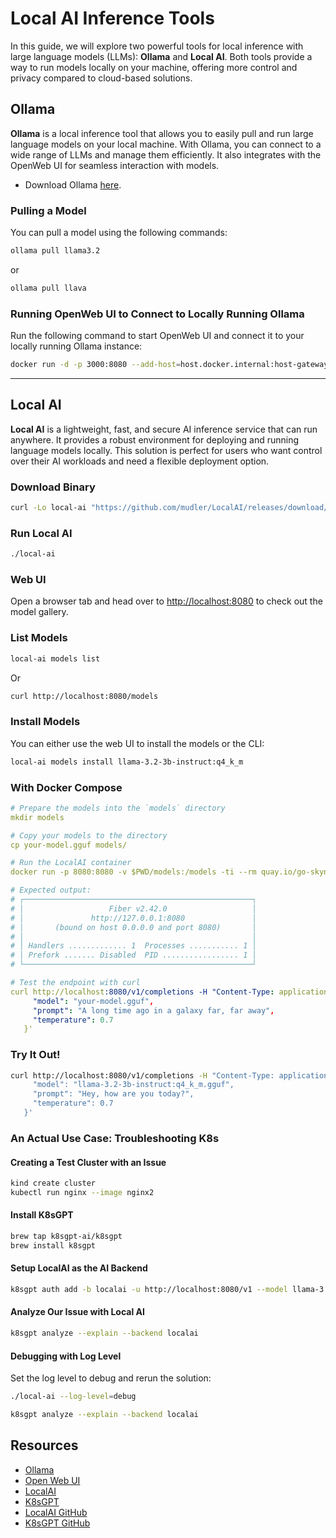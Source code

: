 
# Local AI Inference Tools

In this guide, we will explore two powerful tools for local inference with large language models (LLMs): **Ollama** and **Local AI**. Both tools provide a way to run models locally on your machine, offering more control and privacy compared to cloud-based solutions.

## Ollama

**Ollama** is a local inference tool that allows you to easily pull and run large language models on your local machine. With Ollama, you can connect to a wide range of LLMs and manage them efficiently. It also integrates with the OpenWeb UI for seamless interaction with models.

- Download Ollama [here](https://ollama.com/download).

### Pulling a Model

You can pull a model using the following commands:

```bash
ollama pull llama3.2
```

or

```bash
ollama pull llava
```

### Running OpenWeb UI to Connect to Locally Running Ollama

Run the following command to start OpenWeb UI and connect it to your locally running Ollama instance:

```bash
docker run -d -p 3000:8080 --add-host=host.docker.internal:host-gateway -v open-webui:/app/backend/data --name open-webui --restart always ghcr.io/open-webui/open-webui:main
```

---

## Local AI

**Local AI** is a lightweight, fast, and secure AI inference service that can run anywhere. It provides a robust environment for deploying and running language models locally. This solution is perfect for users who want control over their AI workloads and need a flexible deployment option.

### Download Binary

```bash
curl -Lo local-ai "https://github.com/mudler/LocalAI/releases/download/v2.22.0/local-ai-$(uname -s)-$(uname -m)" && chmod +x local-ai
```

### Run Local AI

```bash
./local-ai
```

### Web UI

Open a browser tab and head over to [http://localhost:8080](http://localhost:8080) to check out the model gallery.

### List Models

```bash
local-ai models list
```

Or

```bash
curl http://localhost:8080/models
```

### Install Models

You can either use the web UI to install the models or the CLI:

```bash
local-ai models install llama-3.2-3b-instruct:q4_k_m
```

### With Docker Compose

```yaml
# Prepare the models into the `models` directory
mkdir models

# Copy your models to the directory
cp your-model.gguf models/

# Run the LocalAI container
docker run -p 8080:8080 -v $PWD/models:/models -ti --rm quay.io/go-skynet/local-ai:latest --models-path /models --context-size 700 --threads 4

# Expected output:
# ┌───────────────────────────────────────────────────┐
# │                   Fiber v2.42.0                   │
# │               http://127.0.0.1:8080               │
# │       (bound on host 0.0.0.0 and port 8080)       │
# │                                                   │
# │ Handlers ............. 1  Processes ........... 1 │
# │ Prefork ....... Disabled  PID ................. 1 │
# └───────────────────────────────────────────────────┘

# Test the endpoint with curl
curl http://localhost:8080/v1/completions -H "Content-Type: application/json" -d '{
     "model": "your-model.gguf",
     "prompt": "A long time ago in a galaxy far, far away",
     "temperature": 0.7
   }'
```

### Try It Out!

```bash
curl http://localhost:8080/v1/completions -H "Content-Type: application/json" -d '{
     "model": "llama-3.2-3b-instruct:q4_k_m.gguf",
     "prompt": "Hey, how are you today?",
     "temperature": 0.7
   }'
```

### An Actual Use Case: Troubleshooting K8s

#### Creating a Test Cluster with an Issue

```bash
kind create cluster
kubectl run nginx --image nginx2
```

#### Install K8sGPT

```bash
brew tap k8sgpt-ai/k8sgpt
brew install k8sgpt
```

#### Setup LocalAI as the AI Backend

```bash
k8sgpt auth add -b localai -u http://localhost:8080/v1 --model llama-3.2-3b-instruct-q4_k_m.gguf
```

#### Analyze Our Issue with Local AI

```bash
k8sgpt analyze --explain --backend localai 
```

#### Debugging with Log Level

Set the log level to debug and rerun the solution:

```bash
./local-ai --log-level=debug
```

```bash
k8sgpt analyze --explain --backend localai
```

## Resources

- [Ollama](https://ollama.com)
- [Open Web UI](https://docs.openwebui.com)
- [LocalAI](https://localai.io)
- [K8sGPT](https://k8sgpt.ai)
- [LocalAI GitHub](https://github.com/mudler/LocalAI)
- [K8sGPT GitHub](https://github.com/k8sgpt-ai)
